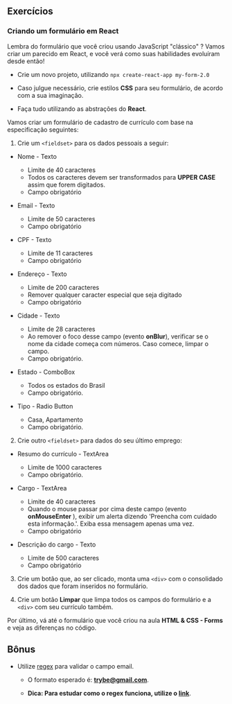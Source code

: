 ## Exercícios

### Criando um formulário em React

Lembra do formulário que você criou usando JavaScript "clássico" ? Vamos criar um parecido em React, e você verá como suas habilidades evoluíram desde então!

* Crie um novo projeto, utilizando `npx create-react-app my-form-2.0`

* Caso julgue necessário, crie estilos **CSS** para seu formulário, de acordo com a sua imaginação.

* Faça tudo utilizando as abstrações do **React**.

Vamos criar um formulário de cadastro de currículo com base na especificação seguintes:

1. Crie um `<fieldset>` para os dados pessoais a seguir:

* Nome - Texto
  * Limite de 40 caracteres
  * Todos os caracteres devem ser transformados para **UPPER CASE** assim que forem digitados.
  * Campo obrigatório

* Email - Texto
  * Limite de 50 caracteres
  * Campo obrigatório

* CPF - Texto
  * Limite de 11 caracteres
  * Campo obrigatório

* Endereço - Texto
  * Limite de 200 caracteres
  * Remover qualquer caracter especial que seja digitado
  * Campo obrigatório

* Cidade - Texto
  * Limite de 28 caracteres
  * Ao remover o foco desse campo (evento **onBlur**), verificar se o nome da cidade começa com números. Caso comece, limpar o campo.
  * Campo obrigatório.

* Estado - ComboBox
  * Todos os estados do Brasil
  * Campo obrigatório.

* Tipo - Radio Button
  * Casa, Apartamento
  * Campo obrigatório.

2. Crie outro `<fieldset>` para dados do seu último emprego:

* Resumo do currículo - TextArea
  * Limite de 1000 caracteres
  * Campo obrigatório.

* Cargo - TextArea
  * Limite de 40 caracteres
  * Quando o mouse passar por cima deste campo (evento **onMouseEnter** ), exibir um alerta dizendo 'Preencha com cuidado esta informação.'. Exiba essa mensagem apenas uma vez.
  * Campo obrigatório

* Descrição do cargo - Texto
  * Limite de 500 caracteres
  * Campo obrigatório

3. Crie um botão que, ao ser clicado, monta uma `<div>` com o consolidado dos dados que foram inseridos no formulário.

4. Crie um botão **Limpar** que limpa todos os campos do formulário e a `<div>` com seu currículo também.

Por último, vá até o formulário que você criou na aula **HTML & CSS - Forms** e veja as diferenças no código.

## Bônus

* Utilize [regex](https://www.regextester.com/100026) para validar o campo email.

  * O formato esperado é: **trybe@gmail.com**.

  * **Dica: Para estudar como o regex funciona, utilize o [link](https://regexone.com/)**.
